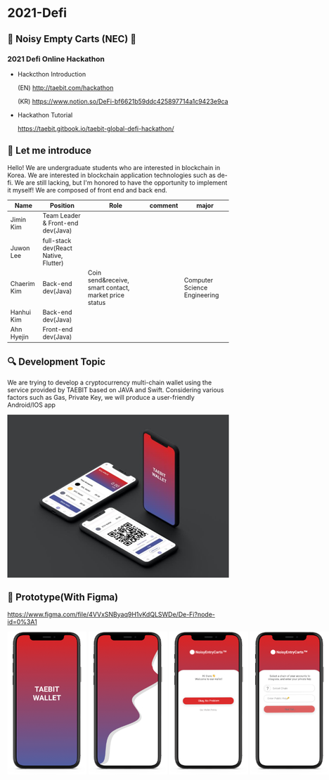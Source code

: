 # 2021-Defi
## 🛒 Noisy Empty Carts (NEC) 🛒
### 2021 Defi Online Hackathon

* Hackcthon Introduction

  (EN) http://taebit.com/hackathon 

  (KR) https://www.notion.so/DeFi-bf6621b59ddc425897714a1c9423e9ca

* Hackathon Tutorial

  https://taebit.gitbook.io/taebit-global-defi-hackathon/
  
## 🤩 Let me introduce
Hello! We are undergraduate students who are interested in blockchain in Korea. 
We are interested in blockchain application technologies such as de-fi.
We are still lacking, but I'm honored to have the opportunity to implement it myself!
We are composed of front end and back end.

| Name 	| Position 	| Role 	| comment | major |
|------	|----------	|------	|---------	|---	|
| Jimin Kim |  Team Leader & Front-end dev(Java) 	|      	|         	|   	|
| Juwon Lee | full-stack dev(React Native, Flutter)	|      	|         	|   	|
| Chaerim Kim | Back-end dev(Java)	| Coin send&receive, smart contact, market price status |         	| Computer Science Engineering |
| Hanhui Kim | Back-end dev(Java) |      	|         	|   	|
| Ahn Hyejin	| Front-end dev(Java) 	|      	|         	|   	|


## 🔍 Development Topic
We are trying to develop a cryptocurrency multi-chain wallet using the service provided by TAEBIT based on JAVA and Swift. Considering various factors such as Gas, Private Key, we will produce a user-friendly Android/IOS app

<img src="/img/Taebitwallet.jpg"  width="700">


## 🎨 Prototype(With Figma)
https://www.figma.com/file/4VVxSNByaq9H1vKdQLSWDe/De-Fi?node-id=0%3A1

<nobr><img src="/img/login (4).png"  width="180">
<img src="/img/login (2).png"  width="180">
<img src="/img/login (5).png"  width="180">
<img src="/img/login (6).png"  width="180">
<img src="/img/login (7).png"  width="180">
<img src="/img/login (8).png"  width="180">
<img src="/img/login (9).png"  width="180">
<img src="/img/login (10).png"  width="180">
<img src="/img/login (3).png"  width="180">
<img src="/img/login (1).png"  width="180">
<img src="/img/login (11).png"  width="180">
<img src="/img/login (12).png"  width="180"></nobr>
